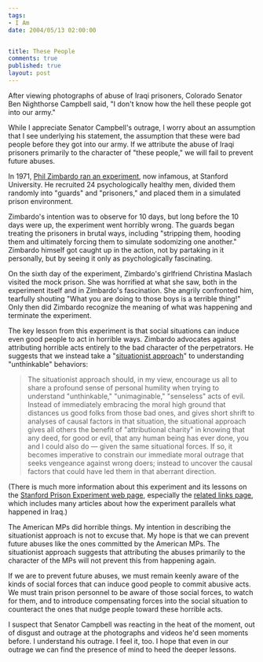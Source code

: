 ```yaml
--- 
tags:
- I Am
date: 2004/05/13 02:00:00


title: These People
comments: true
published: true
layout: post
---
```


<p> After viewing photographs of abuse of Iraqi prisoners, Colorado Senator Ben Nighthorse Campbell said, "I don't know how the hell these people got into our army." </p>
<p> While I appreciate Senator Campbell's outrage, I worry about an assumption that I see underlying his statement, the assumption that these were bad people before they got into our army.  If we attribute the abuse of Iraqi prisoners primarily to the character of "these people," we will fail to prevent future abuses. </p>
<p> In 1971, <a href="http://www.prisonexp.org/pdf/blass.pdf">Phil Zimbardo ran an experiment</a>, now infamous, at Stanford University.  He recruited 24 psychologically healthy men, divided them randomly into "guards" and "prisoners," and placed them in a simulated prison environment. </p>
<p> Zimbardo's intention was to observe for 10 days, but long before the 10 days were up, the experiment went horribly wrong.  The guards began treating the prisoners in brutal ways, including "stripping them, hooding them and ultimately forcing them to simulate sodomizing one another."  Zimbardo himself got caught up in the action, not by partaking in it personally, but by seeing it only as psychologically fascinating. </p>
<p> On the sixth day of the experiment, Zimbardo's girlfriend Christina Maslach visited the mock prison.  She was horrified at what she saw, both in the experiment itself and in Zimbardo's fascination.  She angrily confronted him, tearfully shouting "What you are doing to those boys is a terrible thing!"  Only then did Zimbardo recognize the meaning of what was happening and terminate the experiment. </p>
<p> The key lesson from this experiment is that social situations can induce even good people to act in horrible ways.  Zimbardo advocates against attributing horrible acts entirely to the bad character of the perpetrators.  He suggests that we instead take a "<a href="http://www.zimbardo.com/downloads/2003%20Evil%20Chapter.pdf">situationist approach</a>" to understanding "unthinkable" behaviors: </p>
<blockquote>
<p> The situationist approach should, in my view, encourage us all to share a profound sense of personal humility when trying to understand "unthinkable," "unimaginable," "senseless" acts of evil.  Instead of immediately embracing the moral high ground that distances us good folks from those bad ones, and gives short shrift to analyses of causal factors in that situation, the situational approach gives all others the benefit of "attributional charity" in knowing that any deed, for good or evil, that any human being has ever done, you and I could also do &#8212; given the same situational forces.  If so, it becomes imperative to constrain our immediate moral outrage that seeks vengeance against wrong doers; instead to uncover the causal factors that could have led them in that aberrant direction. </p>
</blockquote>
<p> (There is much more information about this experiment and its lessons on the <a href="http://www.prisonexp.org/">Stanford Prison Experiment web page</a>, especially the <a href="http://www.prisonexp.org/links.htm">related links page</a>, which includes many articles about how the experiment parallels what happened in Iraq.) </p>
<p> The American MPs did horrible things.  My intention in describing the situationist approach is not to excuse that.  My hope is that we can prevent future abuses like the ones committed by the American MPs.  The situationist approach suggests that attributing the abuses primarily to the character of the MPs will not prevent this from happening again. </p>
<p> If we are to prevent future abuses, we must remain keenly aware of the kinds of social forces that can induce good people to commit abusive acts.  We must train prison personnel to be aware of those social forces, to watch for them, and to introduce compensating forces into the social situation to counteract the ones that nudge people toward these horrible acts. </p>
<p> I suspect that Senator Campbell was reacting in the heat of the moment, out of disgust and outrage at the photographs and videos he'd seen moments before.  I understand his outrage.  I feel it, too.  I hope that even in our outrage we can find the presence of mind to heed the deeper lessons. </p>
